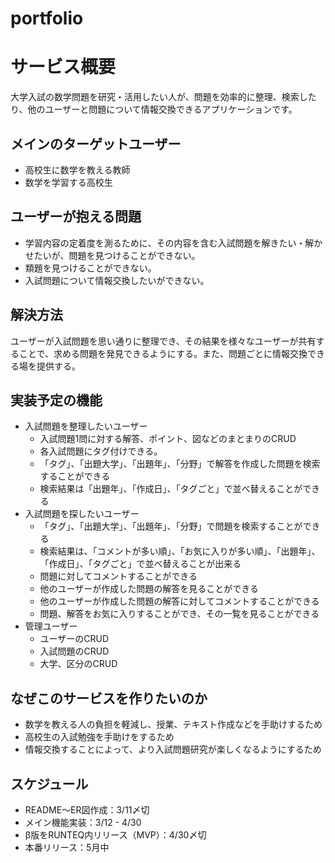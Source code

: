 # portfolio
# サービス概要
大学入試の数学問題を研究・活用したい人が、問題を効率的に整理、検索したり、他のユーザーと問題について情報交換できるアプリケーションです。

## メインのターゲットユーザー
- 高校生に数学を教える教師
- 数学を学習する高校生

## ユーザーが抱える問題
- 学習内容の定着度を測るために、その内容を含む入試問題を解きたい・解かせたいが、問題を見つけることができない。
- 類題を見つけることができない。
- 入試問題について情報交換したいができない。

## 解決方法
ユーザーが入試問題を思い通りに整理でき、その結果を様々なユーザーが共有することで、求める問題を発見できるようにする。また、問題ごとに情報交換できる場を提供する。

## 実装予定の機能
- 入試問題を整理したいユーザー
    - 入試問題1問に対する解答、ポイント、図などのまとまりのCRUD
    - 各入試問題にタグ付けできる。
    - 「タグ」、「出題大学」、「出題年」、「分野」で解答を作成した問題を検索することができる
    - 検索結果は「出題年」、「作成日」、「タグごと」で並べ替えることができる
- 入試問題を探したいユーザー
    - 「タグ」、「出題大学」、「出題年」、「分野」で問題を検索することができる
    - 検索結果は、「コメントが多い順」、「お気に入りが多い順」、「出題年」、「作成日」、「タグごと」で並べ替えることが出来る
    - 問題に対してコメントすることができる
    - 他のユーザーが作成した問題の解答を見ることができる
    - 他のユーザーが作成した問題の解答に対してコメントすることができる
    - 問題、解答をお気に入りすることができ、その一覧を見ることができる
- 管理ユーザー
    - ユーザーのCRUD
    - 入試問題のCRUD
    - 大学、区分のCRUD
## なぜこのサービスを作りたいのか
- 数学を教える人の負担を軽減し、授業、テキスト作成などを手助けするため
- 高校生の入試勉強を手助けをするため
- 情報交換することによって、より入試問題研究が楽しくなるようにするため

## スケジュール
- README〜ER図作成：3/11〆切
- メイン機能実装：3/12 - 4/30
- β版をRUNTEQ内リリース（MVP）：4/30〆切
- 本番リリース：5月中